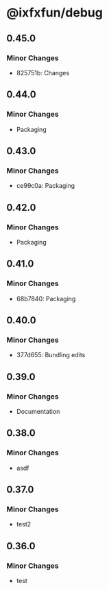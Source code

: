 # @ixfxfun/debug

## 0.45.0

### Minor Changes

- 825751b: Changes

## 0.44.0

### Minor Changes

- Packaging

## 0.43.0

### Minor Changes

- ce99c0a: Packaging

## 0.42.0

### Minor Changes

- Packaging

## 0.41.0

### Minor Changes

- 68b7840: Packaging

## 0.40.0

### Minor Changes

- 377d655: Bundling edits

## 0.39.0

### Minor Changes

- Documentation

## 0.38.0

### Minor Changes

- asdf

## 0.37.0

### Minor Changes

- test2

## 0.36.0

### Minor Changes

- test

